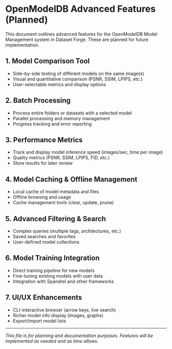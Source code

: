 # OpenModelDB Advanced Features (Planned)

This document outlines advanced features for the OpenModelDB Model Management system in Dataset Forge. These are planned for future implementation.

## 1. Model Comparison Tool

- Side-by-side testing of different models on the same image(s)
- Visual and quantitative comparison (PSNR, SSIM, LPIPS, etc.)
- User-selectable metrics and display options

## 2. Batch Processing

- Process entire folders or datasets with a selected model
- Parallel processing and memory management
- Progress tracking and error reporting

## 3. Performance Metrics

- Track and display model inference speed (images/sec, time per image)
- Quality metrics (PSNR, SSIM, LPIPS, FID, etc.)
- Store results for later review

## 4. Model Caching & Offline Management

- Local cache of model metadata and files
- Offline browsing and usage
- Cache management tools (clear, update, prune)

## 5. Advanced Filtering & Search

- Complex queries (multiple tags, architectures, etc.)
- Saved searches and favorites
- User-defined model collections

## 6. Model Training Integration

- Direct training pipeline for new models
- Fine-tuning existing models with user data
- Integration with Spandrel and other frameworks

## 7. UI/UX Enhancements

- CLI-interactive browser (arrow keys, live search)
- Richer model info display (images, graphs)
- Export/import model lists

---

_This file is for planning and documentation purposes. Features will be implemented as needed and as time allows._
